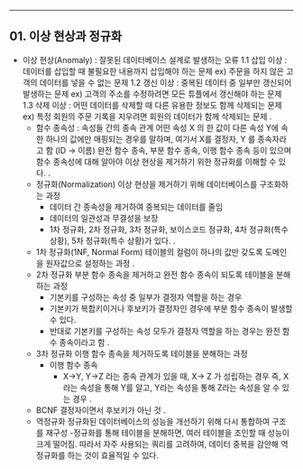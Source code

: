 ***
## 01. 이상 현상과 정규화

- 이상 현상(Anomaly) : 잘못된 데이터베이스 설계로 발생하는 오류
		1.1 삽입 이상 : 데이터를 삽입할 때 불필요한 내용까지 삽입해야 하는 문제
			ex) 주문을 하지 않은 고객의 데이터를 넣을 수 없는 문제
		1.2 갱신 이상 : 중복된 데이터 중 일부만 갱신되어 발생하는 문제 
			ex) 고객의 주소를 수정하려면 모든 튜플에서 갱신해야 하는 문제
		1.3 삭제 이상 : 어떤 데이터를 삭제할 때 다른 유용한 정보도 함께 삭제되는 문제
			 ex) 특정 회원의 주문 기록을 지우려면 회원의 데이터가 함께 삭제되는 문제
	.
	- 함수 종속성  : 속성들 간의 종속 관계
		어떤 속성 X 의 한 값이 다른 속성 Y에 속한 하나의 값에만 매핑되는 경우를 말하며, 여기서 X를 결정자, Y 를 종속자라고 함 (ID -> 이름)
		 완전 함수 종속, 부분 함수 종속, 이행 함수 종속 등이 있으며 함수 종속성에 대해 알아야 이상 현상을 제거하기 위한 정규화를 이해할 수 있다.
	.
	- 정규화(Normalization)
		이상 현상을 제거하기 위해 데이터베이스를 구조화하는 과정
		- 데이터 간 종속성을 제거하여 중복되는 데이터를 줄임
		- 데이터의 일관성과 무결성을 보장
		- 1차 정규화, 2차 정규화, 3차 정규화, 보이스코드 정규화, 4차 정규화(특수 상황), 5차 정규화(특수 상황)가 있다.
	.
	- 1차 정규화(1NF, Normal Form)
		테이블의 컬럼이 하나의 값만 갖도록 도메인을 원자값으로 설정하는 과정
	.
	- 2차 정규화
		부분 함수 종속을 제거하고 완전 함수 종속이 되도록 테이블을 분해하는 과정
		- 기본키를 구성하는 속성 중 일부가 결정자 역할을 하는 경우
		- 기본키가 복합키이거나 후보키가 결정자인 경우에 부분 함수 종속이 발생할 수 있다.
		- 반대로 기본키를 구성하는 속성 모두가 결정자 역할을 하는 경우는 완전 함수 종속이라고 함
	.
	- 3차 정규화
		이행 함수 종속을 제거하도록 테이블을 분해하는 과정
		- 이행 함수 종속
			- X->Y, Y->Z 라는 종속 관계가 있을 때, X-> Z 가 성립하는 경우
			즉, X라는 속성을 통해 Y를 알고, Y라는 속성을 통해 Z라는 속성을 알 수 있는 경우
	.
	- BCNF
		결정자이면서 후보키가 아닌 것 
	.
	- 역정규화
		정규화된 데이터베이스의 성능을 개선하기 위해 다시 통합하여 구조를 재구성
			-정규화를 통해 테이블을 분해하면, 여러 테이블을 조인할 때 성능이 크게 떨어짐. 따라서 자주 사용되는 쿼리를 고려하여, 데이터 중복을 감안해 역정규화를 하는 것이 효율적일 수 있다.